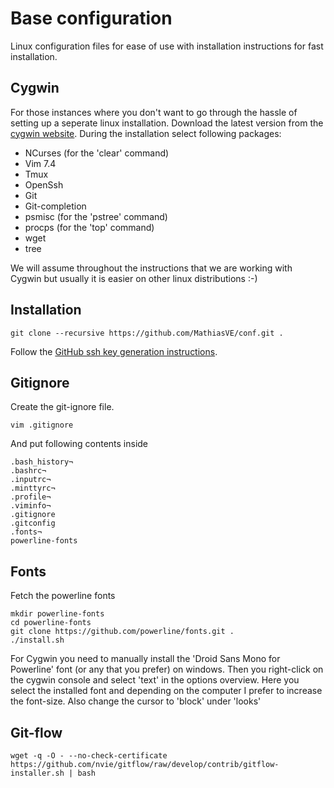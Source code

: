 # Base configuration
Linux configuration files for ease of use with installation instructions for fast installation.

## Cygwin
For those instances where you don't want to go through the hassle of setting up a seperate linux installation.
Download the latest version from the [cygwin website](https://www.cygwin.com/).
During the installation select following packages:
 - NCurses (for the 'clear' command)
 - Vim 7.4
 - Tmux
 - OpenSsh
 - Git
 - Git-completion
 - psmisc (for the 'pstree' command)
 - procps (for the 'top' command)
 - wget
 - tree

We will assume throughout the instructions that we are working with Cygwin but usually it is easier on other linux distributions :-)

## Installation
```
git clone --recursive https://github.com/MathiasVE/conf.git .
```
Follow the [GitHub ssh key generation instructions](https://help.github.com/articles/generating-ssh-keys/#platform-linux).

## Gitignore
Create the git-ignore file.
```
vim .gitignore
```
And put following contents inside
```
.bash_history¬
.bashrc¬
.inputrc¬
.minttyrc¬
.profile¬
.viminfo¬
.gitignore
.gitconfig
.fonts¬
powerline-fonts
```

## Fonts
Fetch the powerline fonts
```
mkdir powerline-fonts
cd powerline-fonts
git clone https://github.com/powerline/fonts.git .
./install.sh
```

For Cygwin you need to manually install the 'Droid Sans Mono for Powerline' font (or any that you prefer) on windows.
Then you right-click on the cygwin console and select 'text' in the options overview.
Here you select the installed font and depending on the computer I prefer to increase the font-size.
Also change the cursor to 'block' under 'looks'

## Git-flow
```
wget -q -O - --no-check-certificate https://github.com/nvie/gitflow/raw/develop/contrib/gitflow-installer.sh | bash
```

